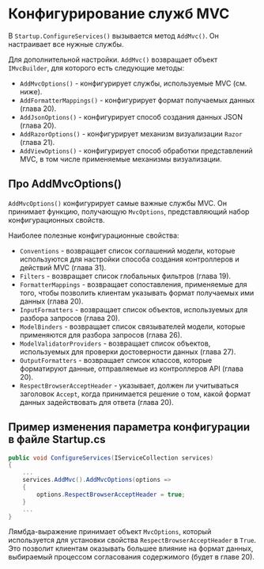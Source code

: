 # Конфигурирование служб MVC
В `Startup.ConfigureServices()` вызывается метод `AddMvc()`.
Он настраивает все нужные службы.

Для дополнительной настройки.
`AddMvc()` возвращает объект `IMvcBuilder`, для которого есть следующие методы:
* `AddMvcOptions()` - конфигурирует службы, используемые MVC (см. ниже).
* `AddFormatterMappings()` - конфигурирует формат получаемых данных (глава 20).
* `AddJsonOptions()` - конфигурирует способ создания данных JSON (глава 20).
* `AddRazorOptions()` - конфигурирует механизм визуализации `Razor` (глава 21).
* `AddViewOptions()` - конфигурирует способ обработки представлений MVC, в том числе применяемые
механизмы визуализации.


## Про AddMvcOptions()
`AddMvcOptions()` конфигурирует самые важные службы MVC. Он принимает функцию, получающую
`MvcOptions`, представляющий набор конфигурационных свойств.

Наиболее полезные конфигурационные свойства:
* `Conventions` - возвращает список соглашений модели, которые используются для настройки способа
создания контроллеров и действий MVC (глава 31).
* `Filters` - возвращает список глобальных фильтров (глава 19).
* `FormatterMappings` - возвращает сопоставления, применяемые для того, чтобы позволить клиентам
указывать формат получаемых ими данных (глава 20).
* `InputFormatters` - возвращает список объектов, используемых для разбора запросов (глава 20).
* `ModelBinders` - возвращает список связывателей модели, которые применяются для разбора запросов
(глава 26).
* `ModelValidatorProviders` - возвращает список объектов, используемых для проверки достоверности
данных (глава 27).
* `OutputFormatters` - возвращает список классов, которые форматируют данные, отправляемые из
контроллеров API (глава 20).
* `RespectBrowserAcceptHeader` - указывает, должен ли учитываться заголовок `Accept`, когда
принимается решение о том, какой формат данных задействовать для ответа (глава 20).


## Пример изменения параметра конфигурации в файле Startup.cs
```cs
public void ConfigureServices(IServiceCollection services)
{
    ...
    services.AddMvc().AddMvcOptions(options =>
    {
        options.RespectBrowserAcceptHeader = true;
    }
    ...
}
```

Лямбда-выражение принимает объект `MvcOptions`, который используется для установки свойства
`RespectBrowserAcceptHeader` в `True`. Это позволит клиентам оказывать большее влияние на формат
данных, выбираемый процессом согласования содержимого (будет в главе 20).
